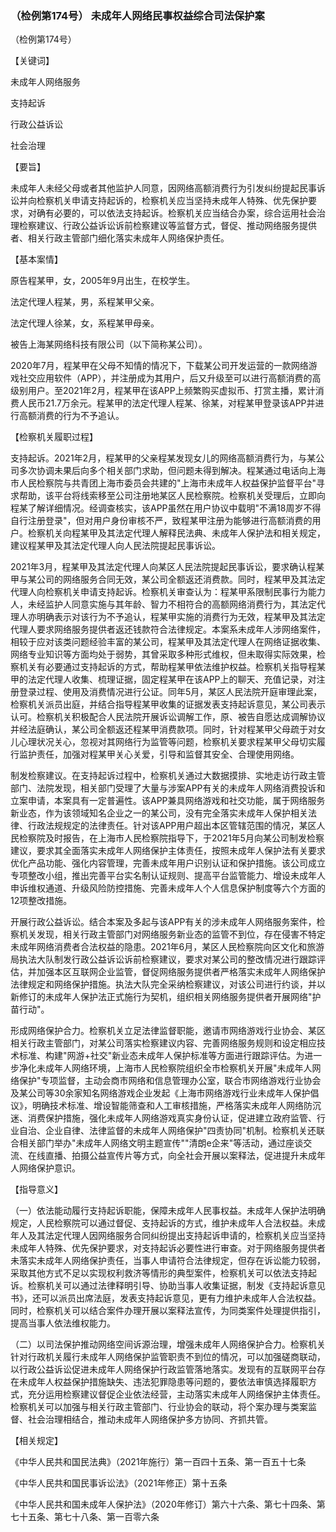 ### （检例第174号） 未成年人网络民事权益综合司法保护案

（检例第174号）

【关键词】

未成年人网络服务

支持起诉

行政公益诉讼

社会治理

【要旨】

未成年人未经父母或者其他监护人同意，因网络高额消费行为引发纠纷提起民事诉讼并向检察机关申请支持起诉的，检察机关应当坚持未成年人特殊、优先保护要求，对确有必要的，可以依法支持起诉。检察机关应当结合办案，综合运用社会治理检察建议、行政公益诉讼诉前检察建议等监督方式，督促、推动网络服务提供者、相关行政主管部门细化落实未成年人网络保护责任。

【基本案情】

原告程某甲，女，2005年9月出生，在校学生。

法定代理人程某，男，系程某甲父亲。

法定代理人徐某，女，系程某甲母亲。

被告上海某网络科技有限公司（以下简称某公司）。

2020年7月，程某甲在父母不知情的情况下，下载某公司开发运营的一款网络游戏社交应用软件（APP），并注册成为其用户，后又升级至可以进行高额消费的高级别用户。至2021年2月，程某甲在该APP上频繁购买虚拟币、打赏主播，累计消费人民币21.7万余元。程某甲的法定代理人程某、徐某，对程某甲登录该APP并进行高额消费的行为不予追认。

【检察机关履职过程】

支持起诉。2021年2月，程某甲的父亲程某发现女儿的网络高额消费行为，与某公司多次协调未果后向多个相关部门求助，但问题未得到解决。程某通过电话向上海市人民检察院与共青团上海市委员会共建的"上海市未成年人权益保护监督平台"寻求帮助，该平台将线索移至公司注册地某区人民检察院。检察机关受理后，立即向程某了解详细情况。经调查核实，该APP虽然在用户协议中载明"不满18周岁不得自行注册登录"，但对用户身份审核不严，致程某甲注册为能够进行高额消费的用户。检察机关向程某甲及其法定代理人解释民法典、未成年人保护法和相关规定，建议程某甲及其法定代理人向人民法院提起民事诉讼。

2021年3月，程某甲及其法定代理人向某区人民法院提起民事诉讼，要求确认程某甲与某公司的网络服务合同无效，某公司全额返还消费款。同时，程某甲及其法定代理人向检察机关申请支持起诉。检察机关审查认为：程某甲系限制民事行为能力人，未经监护人同意实施与其年龄、智力不相符合的高额网络消费行为，其法定代理人亦明确表示对该行为不予追认，程某甲实施的消费行为无效，程某甲及其法定代理人要求网络服务提供者返还钱款符合法律规定。本案系未成年人涉网络案件，相较于应对该类问题经验丰富的某公司，程某甲及其法定代理人在网络证据收集、网络专业知识等方面均处于弱势，其曾采取多种形式维权，但未取得实际效果，检察机关有必要通过支持起诉的方式，帮助程某甲依法维护权益。检察机关指导程某甲的法定代理人收集、梳理证据，固定程某甲在该APP上的聊天、充值记录，对注册登录过程、使用及消费情况进行公证。同年5月，某区人民法院开庭审理此案，检察机关派员出庭，并结合指导程某甲收集的证据发表支持起诉意见，某公司表示认可。检察机关积极配合人民法院开展诉讼调解工作，原、被告自愿达成调解协议并经法庭确认，某公司全额返还程某甲消费款项。同时，针对程某甲父母疏于对女儿心理状况关心，忽视对其网络行为监管等问题，检察机关要求程某甲父母切实履行监护责任，加强对程某甲关心关爱，引导和监督其安全、合理使用网络。

制发检察建议。在支持起诉过程中，检察机关通过大数据摸排、实地走访行政主管部门、法院发现，相关部门受理了大量与涉案APP有关的未成年人网络消费投诉和立案申请，本案具有一定普遍性。该APP兼具网络游戏和社交功能，属于网络服务新业态，作为该领域知名企业之一的某公司，没有完全落实未成年人保护相关法律、行政法规规定的法律责任。针对该APP用户超出本区管辖范围的情况，某区人民检察院及时报告，在上海市人民检察院指导下，于2021年5月向某公司制发检察建议，要求其全面落实未成年人网络保护主体责任，按照未成年人保护法有关要求优化产品功能、强化内容管理，完善未成年用户识别认证和保护措施。该公司成立专项整改小组，推出完善平台实名制认证规则、提高平台监管能力、增设未成年人申诉维权通道、升级风险防控措施、完善未成年人个人信息保护制度等六个方面的12项整改措施。

开展行政公益诉讼。结合本案及多起与该APP有关的涉未成年人网络服务案件，检察机关发现，相关行政主管部门对网络服务新业态的监管不到位，存在侵害不特定未成年网络消费者合法权益的隐患。2021年6月，某区人民检察院向区文化和旅游局执法大队制发行政公益诉讼诉前检察建议，要求对某公司的整改情况进行跟踪评估，并加强本区互联网企业监管，督促网络服务提供者严格落实未成年人网络保护法律规定和网络保护措施。执法大队完全采纳检察建议，对该公司进行约谈，并以新修订的未成年人保护法正式施行为契机，组织相关网络服务提供者开展网络"护苗行动"。

形成网络保护合力。检察机关立足法律监督职能，邀请市网络游戏行业协会、某区相关行政主管部门，对某公司落实检察建议内容、完善网络服务规则和设定相应技术标准、构建"网游+社交"新业态未成年人保护标准等方面进行跟踪评估。为进一步净化未成年人网络环境，上海市人民检察院组织全市检察机关开展"未成年人网络保护"专项监督，主动会商市网络和信息管理办公室，联合市网络游戏行业协会及某公司等30余家知名网络游戏企业发起《上海市网络游戏行业未成年人保护倡议》，明确技术标准、增设智能筛查和人工审核措施，严格落实未成年人网络防沉迷、消费保护措施，强化未成年人网络游戏真实身份认证，促进建立政府监管、行业自治、企业自律、法律监督的未成年人网络保护"四责协同"机制。检察机关还联合相关部门举办"未成年人网络文明主题宣传""清朗e企来"等活动，通过座谈交流、在线直播、拍摄公益宣传片等方式，向全社会开展以案释法，促进提升未成年人网络保护意识。

【指导意义】

（一）依法能动履行支持起诉职能，保障未成年人民事权益。未成年人保护法明确规定，人民检察院可以通过督促、支持起诉的方式，维护未成年人合法权益。未成年人及其法定代理人因网络服务合同纠纷提出支持起诉申请的，检察机关应当坚持未成年人特殊、优先保护要求，对支持起诉必要性进行审查。对于网络服务提供者未落实未成年人网络保护责任，当事人申请符合法律规定，但存在诉讼能力较弱，采取其他方式不足以实现权利救济等情形的典型案件，检察机关可以依法支持起诉。检察机关可以通过法律释明引导、协助当事人收集证据，制发《支持起诉意见书》，还可以派员出席法庭，发表支持起诉意见，更有力维护未成年人合法权益。同时，检察机关可以结合案件办理开展以案释法宣传，为同类案件处理提供指引，提高当事人依法维权能力。

（二）以司法保护推动网络空间诉源治理，增强未成年人网络保护合力。检察机关针对行政机关履行未成年人网络保护监管职责不到位的情况，可以加强磋商联动，以行政公益诉讼促进未成年人网络保护行政监管落地落实。发现有的互联网平台存在未成年人权益保护措施缺失、违法犯罪隐患等问题的，要依法审慎选择履职方式，充分运用检察建议督促企业依法经营，主动落实未成年人网络保护主体责任。检察机关可以加强与相关行政主管部门、行业协会的联动，将个案办理与类案监督、社会治理相结合，推动未成年人网络保护多方协同、齐抓共管。

【相关规定】

《中华人民共和国民法典》（2021年施行）第一百四十五条、第一百五十七条

《中华人民共和国民事诉讼法》（2021年修正）第十五条

《中华人民共和国未成年人保护法》（2020年修订）第六十六条、第七十四条、第七十五条、第七十八条、第一百零六条
